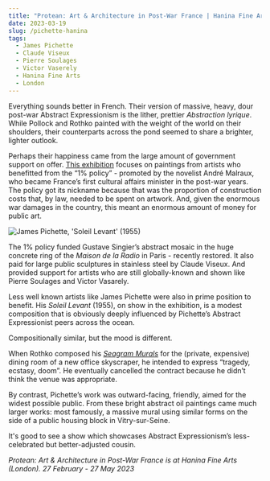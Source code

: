```yaml
---
title: "Protean: Art & Architecture in Post-War France | Hanina Fine Arts"
date: 2023-03-19
slug: /pichette-hanina
tags:
  - James Pichette
  - Claude Viseux
  - Pierre Soulages
  - Victor Vaserely
  - Hanina Fine Arts
  - London
---
```


Everything sounds better in French. Their version of massive, heavy, dour post-war Abstract Expressionism is the lither, prettier *Abstraction lyrique*. While Pollock and Rothko painted with the weight of the world on their shoulders, their counterparts across the pond seemed to share a brighter, lighter outlook.

Perhaps their happiness came from the large amount of government support on offer. [This exhibition](http://www.haninafinearts.com/exhibitions/protean#19) focuses on paintings from artists who benefitted from the “1% policy” - promoted by the novelist André Malraux, who became France’s first cultural affairs minister in the post-war years. The policy got its nickname because that was the proportion of construction costs that, by law, needed to be spent on artwork. And, given the enormous war damages in the country, this meant an enormous amount of money for public art.

![James Pichette, 'Soleil Levant' (1955)](/pichette-hanina-1.jpeg)

The 1% policy funded Gustave Singier’s abstract mosaic in the huge concrete ring of the *Maison de la Radio* in Paris - recently restored. It also paid for large public sculptures in stainless steel by Claude Viseux. And provided support for artists who are still globally-known and shown like Pierre Soulages and Victor Vasarely.

Less well known artists like James Pichette were also in prime position to benefit. His *Soleil Levant* (1955), on show in the exhibition, is a modest composition that is obviously deeply influenced by Pichette’s Abstract Expressionist peers across the ocean. 

Compositionally similar, but the mood is different. 

When Rothko composed his *[Seagram Murals](https://www.tate.org.uk/visit/tate-britain/display/jmw-turner/mark-rothko-seagram-murals)* for the (private, expensive) dining room of a new office skyscraper, he intended to express “tragedy, ecstasy, doom”. He eventually cancelled the contract because he didn’t think the venue was appropriate.

By contrast, Pichette’s work was outward-facing, friendly, aimed for the widest possible public. From these bright abstract oil paintings came much larger works: most famously, a massive mural using similar forms on the side of a public housing block in Vitry-sur-Seine.

It's good to see a show which showcases Abstract Expressionism’s less-celebrated but better-adjusted cousin.

*Protean: Art & Architecture in Post-War France is at Hanina Fine Arts (London). 27 February - 27 May 2023*
